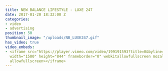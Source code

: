 ```yaml
---
title: NEW BALANCE LIFESTYLE - LUXE 247
date: 2017-01-20 18:32:00 Z
categories:
- video
- advertising
position: 50
thumbnail_image: "/uploads/NB_LUXE247.gif"
has_video: true
video_embeds:
- <iframe src="https://player.vimeo.com/video/199191593?title=0&byline=0&portrait=0"
  width="1500" height="844" frameborder="0" webkitallowfullscreen mozallowfullscreen
  allowfullscreen></iframe>
---
```


